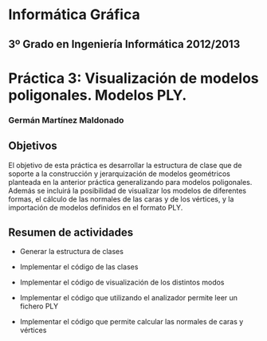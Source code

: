 Informática Gráfica
=========================================
3º Grado en Ingeniería Informática 2012/2013
--------------------------------------------


# Práctica 3: Visualización de modelos poligonales. Modelos PLY.
### Germán Martínez Maldonado

## Objetivos

El objetivo de esta práctica es desarrollar la estructura de clase que de soporte a la construcción y jerarquización de modelos geométricos planteada en la anterior práctica generalizando para modelos poligonales. Además se incluirá la posibilidad de visualizar los modelos de diferentes formas, el cálculo de las normales de las caras y de los vértices, y la importación de modelos definidos en el formato PLY.


## Resumen de actividades

* Generar la estructura de clases

* Implementar el código de las clases

* Implementar el código de visualización de los distintos modos

* Implementar el código que utilizando el analizador permite leer un fichero PLY

* Implementar el código que permite calcular las normales de caras y vértices
